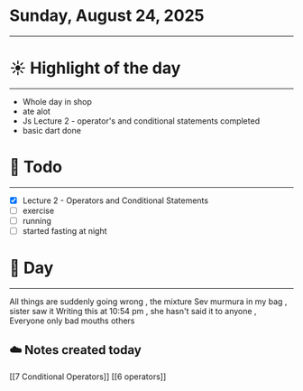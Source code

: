 # Sunday, August 24, 2025

---

# ☀️ Highlight of the day  
---
- Whole day in shop 
- ate alot
-  Js Lecture 2 - operator's and conditional statements completed
-   basic dart done 

# 🚀 Todo  
---
- [x]   Lecture 2 - Operators and Conditional Statements 
- [ ]   exercise 
- [ ]   running
- [ ] started fasting at night 

# 📅 Day  
---
All things are suddenly going wrong , the mixture Sev murmura in my bag , sister saw it 
Writing this at 10:54 pm , she hasn't said it to anyone , 
Everyone only bad mouths others 

## ☁️ Notes created today
[[7 Conditional Operators]]
[[6 operators]]

